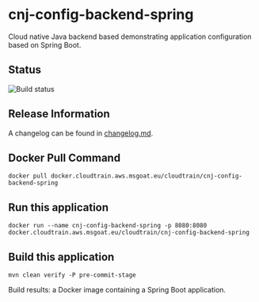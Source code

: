 # cnj-config-backend-spring

Cloud native Java backend based demonstrating application configuration based on Spring Boot.

## Status

![Build status](https://codebuild.eu-west-1.amazonaws.com/badges?uuid=eyJlbmNyeXB0ZWREYXRhIjoiTzhZYmNYYjdIcFBJaC83SVFJUmJzcFF6Zm1hOWpqc0NjaEdzUStnYVppcTBOaVhiQ2VuN21KRGFuRVRQOWdvMWorZ2NLV0hSUktmcEM1MG9HQnU0b0ZrPSIsIml2UGFyYW1ldGVyU3BlYyI6ImdCSlNQYzJmWDlJQkxVc0giLCJtYXRlcmlhbFNldFNlcmlhbCI6MX0%3D&branch=main)

## Release Information

A changelog can be found in [changelog.md](changelog.md).

## Docker Pull Command

`docker pull docker.cloudtrain.aws.msgoat.eu/cloudtrain/cnj-config-backend-spring`

## Run this application

```shell 
docker run --name cnj-config-backend-spring -p 8080:8080 docker.cloudtrain.aws.msgoat.eu/cloudtrain/cnj-config-backend-spring
```

## Build this application

```shell 
mvn clean verify -P pre-commit-stage
```

Build results: a Docker image containing a Spring Boot application.
